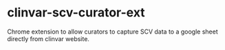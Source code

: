 # clinvar-scv-curator-ext
Chrome extension to allow curators to capture SCV data to a google sheet directly from clinvar website.
